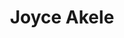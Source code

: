 ---
title:  "Joyce Akele"
metadate: "hide"
categories: [ Participant, UI ]
image: "/assets/images/placeholder.png"
---